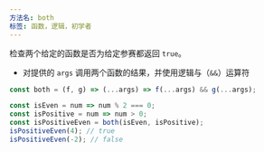 ```yaml
---
方法名: both
标签: 函数，逻辑，初学者
---
```


检查两个给定的函数是否为给定参赛都返回 `true`。

- 对提供的 `args` 调用两个函数的结果，并使用逻辑与（`&&`）运算符

```js
const both = (f, g) => (...args) => f(...args) && g(...args);
```

```js
const isEven = num => num % 2 === 0;
const isPositive = num => num > 0;
const isPositiveEven = both(isEven, isPositive);
isPositiveEven(4); // true
isPositiveEven(-2); // false
```
